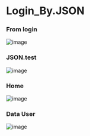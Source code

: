 # Login_By.JSON

### From login
![image](https://user-images.githubusercontent.com/118444269/226631483-4e5b94d0-af1b-4561-9259-1d88f0992432.png)
### JSON.test
![image](https://user-images.githubusercontent.com/118444269/226631654-396151d7-0ea9-4ceb-b77b-9cc7a3b79485.png)
### Home
![image](https://user-images.githubusercontent.com/118444269/226631828-f032a528-147b-48f5-946c-63940ec12031.png)
### Data User
![image](https://user-images.githubusercontent.com/118444269/226631954-e788a5d4-d6d1-45c3-b4dd-3c436a5228d9.png)
